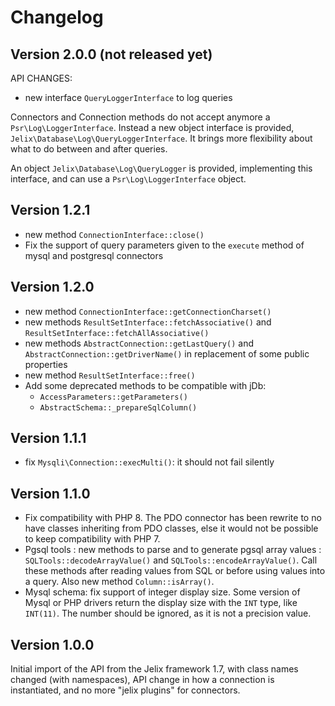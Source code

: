 Changelog
=========

Version 2.0.0 (not released yet)
--------------------------------

API CHANGES:
- new interface `QueryLoggerInterface` to log queries

Connectors and Connection methods do not accept anymore a `Psr\Log\LoggerInterface`.
Instead a new object interface is provided, `Jelix\Database\Log\QueryLoggerInterface`. It brings more flexibility
about what to do between and after queries.

An object `Jelix\Database\Log\QueryLogger` is provided, implementing this
interface, and can use a `Psr\Log\LoggerInterface` object.


Version 1.2.1
-------------

- new method `ConnectionInterface::close()`
- Fix the support of query parameters given to the `execute` method of mysql and postgresql connectors

Version 1.2.0
--------------

- new method `ConnectionInterface::getConnectionCharset()`
- new methods `ResultSetInterface::fetchAssociative()` and `ResultSetInterface::fetchAllAssociative()`
- new methods `AbstractConnection::getLastQuery()` and `AbstractConnection::getDriverName()` in replacement of some public properties
- new method `ResultSetInterface::free()`
- Add some deprecated methods to be compatible with jDb:
  - `AccessParameters::getParameters()`
  - `AbstractSchema::_prepareSqlColumn()`

Version 1.1.1
-------------

- fix `Mysqli\Connection::execMulti()`: it should not fail silently

Version 1.1.0
-------------

- Fix compatibility with PHP 8. The PDO connector has been rewrite to no
  have classes inheriting from PDO classes, else it would not be possible to
  keep compatibility with PHP 7.
- Pgsql tools : new methods to parse and to generate pgsql array values :
  `SQLTools::decodeArrayValue()` and `SQLTools::encodeArrayValue()`. Call these
  methods after reading values from SQL or before using values into a query. 
  Also new method `Column::isArray()`.
- Mysql schema: fix support of integer display size.
  Some version of Mysql or PHP drivers return the display size
  with the `INT` type, like `INT(11)`. The number should be ignored,
  as it is not a precision value.

Version 1.0.0
-------------

Initial import of the API from the Jelix framework 1.7, with class names changed
(with namespaces), API change in how a connection is instantiated, and no more 
"jelix plugins" for connectors.
